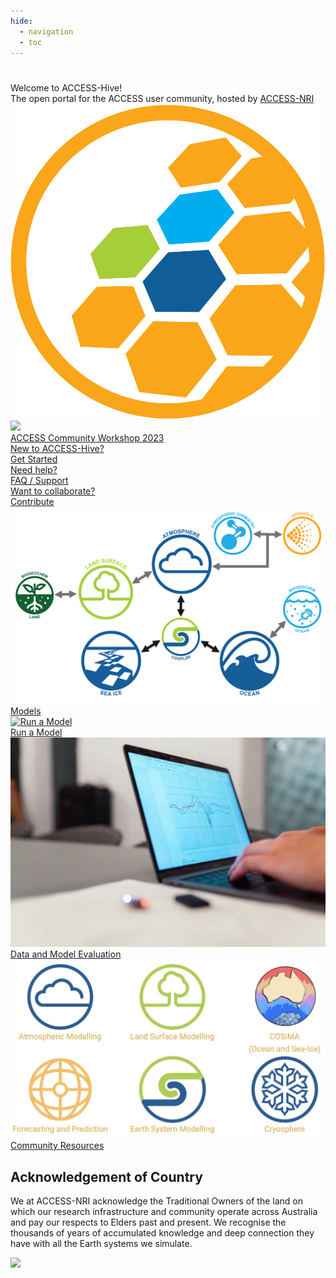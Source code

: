 ```yaml
---
hide:
  - navigation
  - toc
---
```

<h1 class="homepage"></h1>
<div class="introduction">
    <div>
        <div>Welcome to ACCESS-Hive!</div>
        <div>The open portal for the ACCESS user community, hosted by <a href="https://www.access-nri.org.au/" target="_blank">ACCESS-NRI</a></div>
    </div>
    <div>
        <img src="assets/ACCESS_icon_HIVE.png">
    </div>
</div>

<!-- TEMPORARY for workshop -->
<div class="card-container homepage-buttons workshop">
    <a href="/community_resources/access_workshop_2023" class="horizontal-card">
        <div class="card-image-container">
            <img src="/assets/ACCESS_logo_rgb.png" class="white-background img-contain"></img>
        </div>
        <div class="card-text-container">
            <span class="bold">
                ACCESS Community Workshop 2023</span>
        </div>
    </a>
</div>
<!-- TEMPORARY for workshop -->

<div class="card-container homepage-buttons">
    <a href="/getting_started" class="vertical-card">
        <div class="bold">New to ACCESS-Hive?</div>
        <div class="card-text-container">
            <div class="bold">Get Started</div>
        </div>
    </a>
    <a href="about/user_support/" class="vertical-card">
        <div class="bold">Need help?</div>
        <div class="card-text-container">
            <div class="bold">FAQ / Support</div>
        </div>
    </a>
    <a href="about/contribute" class="vertical-card">
        <div class="bold">Want to collaborate?</div>
        <div class="card-text-container">
            <div class="bold">Contribute</div>
        </div>
    </a>
</div>

<div class="card-container homepage-navigation">
    <a href="models" class="vertical-card aspect-ratio1to1">
        <div class="card-image-container">
            <img class="img-contain white-background with-padding" src="assets/ACCESS-MODEL.png" alt="Models">
        </div>
        <div class="card-text-container">
            <div class="bold">Models</div>
        </div>
    </a>
    <a href="models/run-a-model" class="vertical-card aspect-ratio1to1">
        <div class="card-image-container">
            <img class="img-cover" src="/assets/get_started_example.png" alt="Run a Model">
        </div>
        <div class="card-text-container">
            <div class="bold">Run a Model</div>
        </div>
    </a>
    <a href="model_evaluation" class="vertical-card aspect-ratio1to1">
        <div class="card-image-container">
            <img class="img-cover" src="assets/community_medlinks.jpg" alt="Model Evaluation">
        </div>
        <div class="card-text-container">
            <div class="bold">Data and Model Evaluation</div>
        </div>
    </a>
    <a href="community_resources" class="vertical-card aspect-ratio1to1">
        <div class="card-image-container">
            <img class="img-contain white-background" src="assets/community_workinggroups.jpg" alt="Community Resources">
        </div>
        <div class="card-text-container">
            <div class="bold">Community Resources</div>
        </div>
    </a>
</div>

## <span class="center-text">Acknowledgement of Country</span>

We at ACCESS-NRI acknowledge the Traditional Owners of the land on which our research infrastructure and community operate across Australia and pay our respects to Elders past and present. We recognise the thousands of years of accumulated knowledge and deep connection they have with all the Earth systems we simulate.

<img src = "assets/acknowledgement_unsplash_david_clode_Bark_Cairns.png"  class="acknowledgement-img" loading="lazy">